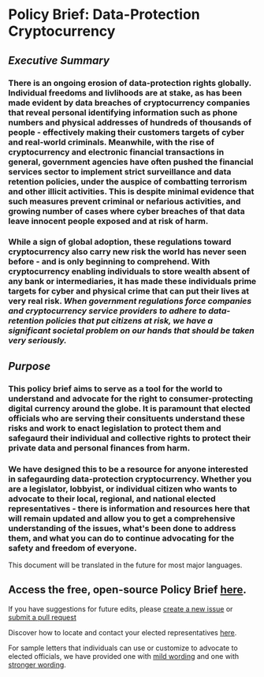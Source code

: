 # Policy Brief: Data-Protection Cryptocurrency 


## _Executive Summary_
### There is an ongoing erosion of data-protection rights globally. Individual freedoms and livlihoods are at stake, as has been made evident by data breaches of cryptocurrency companies that reveal personal identifying information such as phone numbers and physical addresses of hundreds of thousands of people - effectively making their customers targets of cyber and real-world criminals. Meanwhile, with the rise of cryptocurrency and electronic financial transactions in general, government agencies have often pushed the financial services sector to implement strict surveillance and data retention policies, under the auspice of combatting terrorism and other illicit activities. This is despite minimal evidence that such measures prevent criminal or nefarious activities, and growing number of cases where cyber breaches of that data leave innocent people exposed and at risk of harm. 
### While a sign of global adoption, these regulations toward cryptocurrency also carry new risk the world has never seen before - and is only beginning to comprehend. With cryptocurrency enabling individuals to store wealth absent of any bank or intermediaries, it has made these individuals prime targets for cyber and physical crime that can put their lives at very real risk. *When government regulations force companies and cryptocurrency service providers to adhere to data-retention policies that put citizens at risk, we have a significant societal problem on our hands that should be taken very seriously.*


## _Purpose_ 
### This policy brief aims to serve as a tool for the world to understand and advocate for the right to consumer-protecting digital currency around the globe. It is paramount that elected officials who are serving their consituents understand these risks and work to enact legislation to protect them and safegaurd their individual and collective rights to protect their private data and personal finances from harm. 

### We have designed this to be a resource for anyone interested in safegaurding data-protection cryptocurrency. Whether you are a legislator, lobbyist, or individual citizen who wants to advocate to their local, regional, and national elected representatives - there is information and resources here that will remain updated and allow you to get a comprehensive understanding of the issues, what's been done to address them, and what you can do to continue advocating for the safety and freedom of everyone. 
This document will be translated in the future for most major languages. 

## Access the free, open-source Policy Brief [here](https://github.com/monero-outreach/policy-brief/blob/main/brief.md). 

If you have suggestions for future edits, please [create a new issue](https://github.com/monero-outreach/policy-brief/issues) or [submit a pull request](https://github.com/monero-outreach/policy-brief/pulls)

Discover how to locate and contact your elected representatives [here](https://github.com/monero-outreach/policy-brief/blob/main/find-your-elected-representative.md).

For sample letters that individuals can use or customize to advocate to elected officials, we have provided one with [mild wording](https://github.com/monero-outreach/policy-brief/blob/main/sample-letter-1.md) and one with [stronger wording](https://github.com/monero-outreach/policy-brief/blob/main/sample-letter-2.md).
